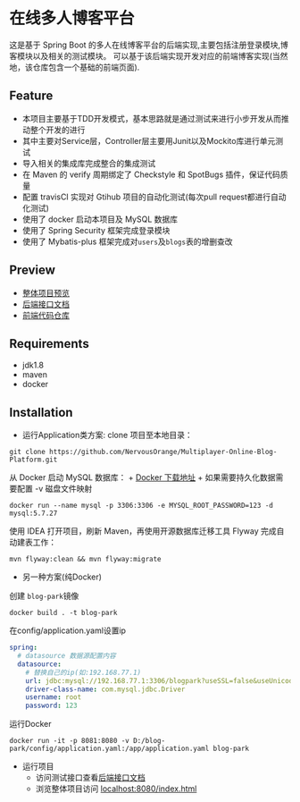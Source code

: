 # 在线多人博客平台
这是基于 Spring Boot 的多人在线博客平台的后端实现,主要包括注册登录模块,博客模块以及相关的测试模块。
可以基于该后端实现开发对应的前端博客实现(当然地，该仓库包含一个基础的前端页面).

## Feature
+ 本项目主要基于TDD开发模式，基本思路就是通过测试来进行小步开发从而推动整个开发的进行
+ 其中主要对Service层，Controller层主要用Junit以及Mockito库进行单元测试
+ 导入相关的集成库完成整合的集成测试
+ 在 Maven 的 verify 周期绑定了 Checkstyle 和 SpotBugs 插件，保证代码质量
+ 配置 travisCI 实现对 Gtihub 项目的自动化测试(每次pull request都进行自动化测试)
+ 使用了 docker 启动本项目及 MySQL 数据库
+ 使用了 Spring Security 框架完成登录模块 
+ 使用了 Mybatis-plus 框架完成对`users`及`blogs`表的增删查改

## Preview
+ [整体项目预览](https://jirengu-inc.github.io/vue-blog-preview/)
+ [后端接口文档](interface-doc.md)
+ [前端代码仓库](https://github.com/jirengu-inc/vue-blog-preview)

## Requirements
+ jdk1.8
+ maven
+ docker

## Installation
+ 运行Application类方案:
 clone 项目至本地目录：

```shell
git clone https://github.com/NervousOrange/Multiplayer-Online-Blog-Platform.git
```

 从 Docker 启动 MySQL 数据库：
    + [Docker 下载地址](https://www.docker.com/)
    + 如果需要持久化数据需要配置 -v 磁盘文件映射

```shell
docker run --name mysql -p 3306:3306 -e MYSQL_ROOT_PASSWORD=123 -d mysql:5.7.27
```

 使用 IDEA 打开项目，刷新 Maven，再使用开源数据库迁移工具 Flyway 完成自动建表工作：

```shell
mvn flyway:clean && mvn flyway:migrate
```


+ 另一种方案(纯Docker)

创建 `blog-park`镜像

```shell
docker build . -t blog-park
```

在config/application.yaml设置ip
    
```yaml
spring:
  # datasource 数据源配置内容
  datasource:
    # 替换自己的ip(如:192.168.77.1)
    url: jdbc:mysql://192.168.77.1:3306/blogpark?useSSL=false&useUnicode=true&characterEncoding=UTF-8
    driver-class-name: com.mysql.jdbc.Driver
    username: root
    password: 123
```

运行Docker
```shell
docker run -it -p 8081:8080 -v D:/blog-park/config/application.yaml:/app/application.yaml blog-park
```

+ 运行项目
    + 访问测试接口查看[后端接口文档](interface-doc.md)
    + 浏览整体项目访问 [localhost:8080/index.html](localhost:8080/index.html)
